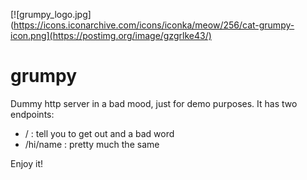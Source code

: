 [![grumpy_logo.jpg](https://icons.iconarchive.com/icons/iconka/meow/256/cat-grumpy-icon.png](https://postimg.org/image/gzgrlke43/)
# grumpy

Dummy http server in a bad mood, just for demo purposes. It has two endpoints:
 - / : tell you to get out and a bad word 
 - /hi/name : pretty much the same

Enjoy it!

